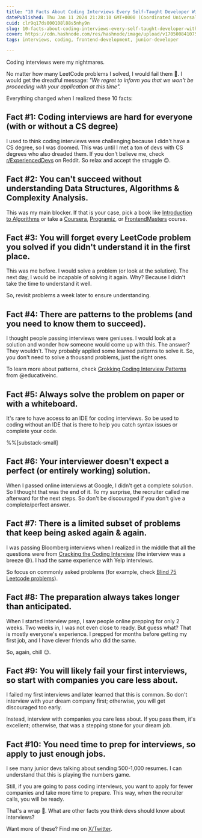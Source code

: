 ```yaml
---
title: "10 Facts About Coding Interviews Every Self-Taught Developer Without A CS Degree Should Be Aware Of ✨"
datePublished: Thu Jan 11 2024 21:28:10 GMT+0000 (Coordinated Universal Time)
cuid: clr9q17ds000108l88s5nhy9n
slug: 10-facts-about-coding-interviews-every-self-taught-developer-without-a-cs-degree-should-be-aware-of
cover: https://cdn.hashnode.com/res/hashnode/image/upload/v1705008410758/8591c114-d15b-4fcf-b3bb-414d6d624490.jpeg
tags: interviews, coding, frontend-development, junior-developer

---
```


Coding interviews were my nightmares.

No matter how many LeetCode problems I solved, I would fail them 🥲. I would get the dreadful message: *"We regret to inform you that we won't be proceeding with your application at this time".*

Everything changed when I realized these 10 facts:

## Fact #1: Coding interviews are hard for everyone (with or without a CS degree)

I used to think coding interviews were challenging because I didn't have a CS degree, so I was doomed. This was until I met a ton of devs with CS degrees who also dreaded them. If you don't believe me, check [r/ExperiencedDevs](https://www.reddit.com/r/ExperiencedDevs/) on Reddit. So relax and accept the struggle 😉.

## Fact #2: You can't succeed without understanding Data Structures, Algorithms & Complexity Analysis.

This was my main blocker. If that is your case, pick a book like [Introduction to Algorithms](https://mitpress.mit.edu/9780262046305/introduction-to-algorithms/) or take a [Coursera](https://www.coursera.org/specializations/data-structures-algorithms), [Programiz](https://www.programiz.com/dsa), or [FrontendMasters](https://frontendmasters.com/courses/algorithms/introduction/) course.

## Fact #3: You will forget every LeetCode problem you solved if you didn't understand it in the first place.

This was me before. I would solve a problem (or look at the solution). The next day, I would be incapable of solving it again. Why? Because I didn't take the time to understand it well.

So, revisit problems a week later to ensure understanding.

## Fact #4: There are patterns to the problems (and you need to know them to succeed).

I thought people passing interviews were geniuses. I would look at a solution and wonder how someone would come up with this. The answer? They wouldn't. They probably applied some learned patterns to solve it. So, you don't need to solve a thousand problems, just the right ones.

To learn more about patterns, check [Grokking Coding Interview Patterns](https://www.educative.io/interview) from @educativeinc.

## Fact #5: Always solve the problem on paper or with a whiteboard.

It's rare to have access to an IDE for coding interviews. So be used to coding without an IDE that is there to help you catch syntax issues or complete your code.

%%[substack-small]

## Fact #6: Your interviewer doesn't expect a perfect (or entirely working) solution.

When I passed online interviews at Google, I didn't get a complete solution. So I thought that was the end of it. To my surprise, the recruiter called me afterward for the next steps. So don't be discouraged if you don't give a complete/perfect answer.

## Fact #7: There is a limited subset of problems that keep being asked again & again.

I was passing Bloomberg interviews when I realized in the middle that all the questions were from [Cracking the Coding Interview](https://www.crackingthecodinginterview.com/) (the interview was a breeze 😅). I had the same experience with Yelp interviews.

So focus on commonly asked problems (for example, check [Blind 75 Leetcode problems](https://leetcode.com/discuss/general-discussion/460599/blind-75-leetcode-questions)).

## Fact #8: The preparation always takes longer than anticipated.

When I started interview prep, I saw people online prepping for only 2 weeks. Two weeks in, I was not even close to ready. But guess what? That is mostly everyone's experience. I prepped for months before getting my first job, and I have clever friends who did the same.

So, again, chill 😉.

## Fact #9: You will likely fail your first interviews, so start with companies you care less about.

I failed my first interviews and later learned that this is common. So don't interview with your dream company first; otherwise, you will get discouraged too early.

Instead, interview with companies you care less about. If you pass them, it's excellent; otherwise, that was a stepping stone for your dream job.

## Fact #10: You need time to prep for interviews, so apply to just enough jobs.

I see many junior devs talking about sending 500-1,000 resumes. I can understand that this is playing the numbers game.

Still, if you are going to pass coding interviews, you want to apply for fewer companies and take more time to prepare. This way, when the recruiter calls, you will be ready.

That's a wrap 🎉. What are other facts you think devs should know about interviews?

Want more of these? Find me on [X/Twitter](https://twitter.com/_ndeyefatoudiop).
